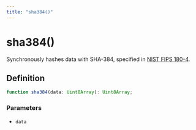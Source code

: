 ```yaml
---
title: "sha384()"
---
```


# sha384()

Synchronously hashes data with SHA-384, specified in [NIST FIPS 180-4](https://nvlpubs.nist.gov/nistpubs/FIPS/NIST.FIPS.180-4.pdf).

## Definition

```ts
function sha384(data: Uint8Array): Uint8Array;
```

### Parameters

- `data`
